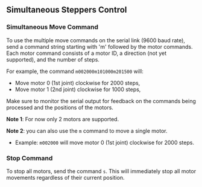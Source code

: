 ## Simultaneous Steppers Control

### Simultaneous Move Command

To use the multiple move commands on the serial link (9600 baud rate), send a command string starting with 'm' followed by the motor commands. Each motor command consists of a motor ID, a direction (not yet supported), and the number of steps. 

For example, the command `m002000m101000m201500` will:
- Move motor 0 (1st joint) clockwise for 2000 steps,
- Move motor 1 (2nd joint) clockwise for 1000 steps,

  
Make sure to monitor the serial output for feedback on the commands being processed and the positions of the motors.

__Note 1__: For now only 2 motors are supported.

__Note 2__: you can also use the `m` command to move a single motor.

* Example: `m002000` will move motor 0 (1st joint) clockwise for 2000 steps.

### Stop Command
To stop all motors, send the command `s`. This will immediately stop all motor movements regardless of their current position.

